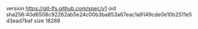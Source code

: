 version https://git-lfs.github.com/spec/v1
oid sha256:40d6508c92262ab5e24c00b3ba853a67eac1a9149cde0e10b2511e5d3ead7baf
size 18288
